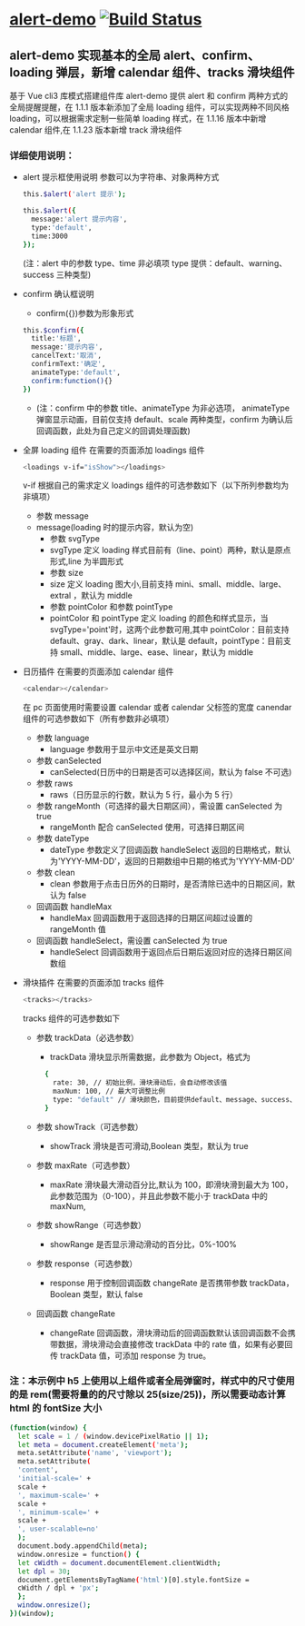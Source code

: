 # [alert-demo](https://www.npmjs.com/package/alert-demo) [![Build Status][travis-image]][npm-url]

## alert-demo 实现基本的全局 alert、confirm、loading 弹层，新增 calendar 组件、tracks 滑块组件

基于 Vue cli3 库模式搭建组件库
alert-demo 提供 alert 和 confirm 两种方式的全局提醒提醒，在 1.1.1 版本新添加了全局 loading 组件，可以实现两种不同风格 loading，可以根据需求定制一些简单 loading 样式，在 1.1.16 版本中新增 calendar 组件,在 1.1.23 版本新增 track 滑块组件

### 详细使用说明：

- alert 提示框使用说明
  参数可以为字符串、对象两种方式

  ```bash
  this.$alert('alert 提示');
  ```

  ```bash
  this.$alert({
    message:'alert 提示内容',
    type:'default',
    time:3000
  });
  ```

  (注：alert 中的参数 type、time 非必填项 type 提供：default、warning、success 三种类型)

- confirm 确认框说明

  - confirm({})参数为形象形式

  ```bash
  this.$confirm({
    title:'标题',
    message:'提示内容',
    cancelText:'取消',
    confirmText:'确定',
    animateType:'default',
    confirm:function(){}
  })
  ```

  - (注：confirm 中的参数 title、animateType 为非必选项， animateType 弹窗显示动画，目前仅支持 default、scale 两种类型，confirm 为确认后回调函数，此处为自己定义的回调处理函数)

- 全屏 loading 组件
  在需要的页面添加 loadings 组件

  ```bash
  <loadings v-if="isShow"></loadings>
  ```

  v-if 根据自己的需求定义
  loadings 组件的可选参数如下（以下所列参数均为非填项）

  - 参数 message
  - message(loading 时的提示内容，默认为空)
    - 参数 svgType
    - svgType 定义 loading 样式目前有（line、point）两种，默认是原点形式,line 为半圆形式
    - 参数 size
    - size 定义 loading 图大小,目前支持 mini、small、middle、large、extral ，默认为 middle
    - 参数 pointColor 和参数 pointType
    - pointColor 和 pointType 定义 loading 的颜色和样式显示，当 svgType='point'时，这两个此参数可用,其中 pointColor：目前支持 default、gray、dark、linear，默认是 default，pointType：目前支持 small、middle、large、ease、linear，默认为 middle

- 日历插件
  在需要的页面添加 calendar 组件

  ```bash
  <calendar></calendar>
  ```

  在 pc 页面使用时需要设置 calendar 或者 calendar 父标签的宽度
  canendar 组件的可选参数如下（所有参数非必填项）

  - 参数 language
    - language 参数用于显示中文还是英文日期
  - 参数 canSelected
    - canSelected(日历中的日期是否可以选择区间，默认为 false 不可选)
  - 参数 raws
    - raws（日历显示的行数，默认为 5 行，最小为 5 行）
  - 参数 rangeMonth（可选择的最大日期区间），需设置 canSelected 为 true
    - rangeMonth 配合 canSelected 使用，可选择日期区间
  - 参数 dateType
    - dateType 参数定义了回调函数 handleSelect 返回的日期格式，默认为'YYYY-MM-DD'，返回的日期数组中日期的格式为'YYYY-MM-DD'
  - 参数 clean
    - clean 参数用于点击日历外的日期时，是否清除已选中的日期区间，默认为 false
  - 回调函数 handleMax
    - handleMax 回调函数用于返回选择的日期区间超过设置的 rangeMonth 值
  - 回调函数 handleSelect，需设置 canSelected 为 true
    - handleSelect 回调函数用于返回点后日期后返回对应的选择日期区间数组

- 滑块插件
  在需要的页面添加 tracks 组件

  ```bash
  <tracks></tracks>
  ```

  tracks 组件的可选参数如下

  - 参数 trackData（必选参数）

    - trackData 滑块显示所需数据，此参数为 Object，格式为

    ```bash
      {
        rate: 30, // 初始比例，滑块滑动后，会自动修改该值
        maxNum: 100, // 最大可调整比例
        type: "default" // 滑块颜色，目前提供default、message、success、warning四种
      }
    ```

  - 参数 showTrack（可选参数）
    - showTrack 滑块是否可滑动,Boolean 类型，默认为 true
  - 参数 maxRate（可选参数）
    - maxRate 滑块最大滑动百分比,默认为 100，即滑块滑到最大为 100，此参数范围为（0-100），并且此参数不能小于 trackData 中的 maxNum,
  - 参数 showRange（可选参数）
    - showRange 是否显示滑动滑动的百分比，0%-100%
  - 参数 response（可选参数）
    - response 用于控制回调函数 changeRate 是否携带参数 trackData，Boolean 类型，默认 false
  - 回调函数 changeRate
    - changeRate 回调函数，滑块滑动后的回调函数默认该回调函数不会携带数据，滑块滑动会直接修改 trackData 中的 rate 值，如果有必要回传 trackData 值，可添加 response 为 true。

### 注：本示例中 h5 上使用以上组件或者全局弹窗时，样式中的尺寸使用的是 rem(需要将量的的尺寸除以 25(size/25))，所以需要动态计算 html 的 fontSize 大小

```bash
(function(window) {
  let scale = 1 / (window.devicePixelRatio || 1);
  let meta = document.createElement('meta');
  meta.setAttribute('name', 'viewport');
  meta.setAttribute(
  'content',
  'initial-scale=' +
  scale +
  ', maximum-scale=' +
  scale +
  ', minimum-scale=' +
  scale +
  ', user-scalable=no'
  );
  document.body.appendChild(meta);
  window.onresize = function() {
  let cWidth = document.documentElement.clientWidth;
  let dpl = 30;
  document.getElementsByTagName('html')[0].style.fontSize =
  cWidth / dpl + 'px';
  };
  window.onresize();
})(window);
```

[travis-image]: https://travis-ci.org/wieringen/tinyscrollbar.svg?branch=master
[npm-url]: https://www.npmjs.com/package/alert-demo
